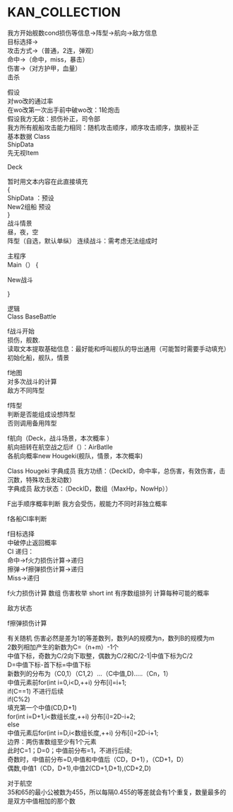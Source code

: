 # KAN_COLLECTION
我方开始舰数cond损伤等信息->阵型->航向->敌方信息  
目标选择->  
攻击方式->（普通，2连，弹观）  
命中->（命中，miss，暴击）  
伤害->（对方护甲，血量）  
击杀  

假设  
对wo改的通过率  
在wo改第一次出手前中破wo改：1轮炮击  
假设我方无敌：损伤补正，司令部  
我方所有舰船攻击能力相同：随机攻击顺序，顺序攻击顺序，旗舰补正  
基本数据 Class  
ShipData  
先无视Item  

Deck  

暂时用文本内容在此直接填充  
{  
ShipData ：预设  
New2组船 预设  
}  
战斗情景  
昼，夜，空    
阵型（自选，默认单纵） 连续战斗：需考虑无法组成时  


主程序  
Main（）
{
  
  New战斗
  
}


逻辑  
Class BaseBattle

f战斗开始  
损伤，舰数.  
读取文本提取基础信息：最好能和呼叫舰队的导出通用（可能暂时需要手动填充）  
初始化船，舰队，情景  


f地图  
对多次战斗的计算  
敌方不同阵型  

f阵型  
判断是否能组成设想阵型  
否则调用备用阵型  

f航向（Deck，战斗场景，本次概率  ）  
航向扭转在航空战之后if（）：AirBatlle  
各航向概率new Hougeki(舰队，情景，本次概率)  

Class Hougeki
字典成员 我方功绩：（DeckID，命中率，总伤害，有效伤害，击沉数，特殊攻击发动数）  
字典成员 敌方状态：（DeckID，数组（MaxHp，NowHp））  

F出手顺序概率判断 我方会受伤，舰能力不同时非独立概率  

f各船CI率判断  


f目标选择  
中破停止返回概率   
CI
递归：  
命中->f火力损伤计算->递归  
擦弹->f擦弹损伤计算->递归  
Miss->递归  

f火力损伤计算
数组 伤害枚举 short int
有序数组排列 计算每种可能的概率  

敌方状态  

f擦弹损伤计算  


有关随机
伤害必然是差为1的等差数列，数列A的规模为n，数列B的规模为m  
2数列相加产生的新数为C=（n+m）-1个  
中值下标，奇数为C/2向下取整，偶数为C/2和C/2-1|中值下标为C/2  
D=中值下标-首下标=中值下标  
新数列的分布为（C0,1）（C1,2）...（C中值,D).....（Cn，1）  
中值元素前for(int i=0,i<D,++i) 分布[i]=i+1;    
if(C==1) 不进行后续  
if(C%2)  
填充第一个中值(CD,D+1)  
for(int i=D+1,i<数组长度,++i) 分布[i]=2D-i+2;  
else  
中值元素后for(int i=D,i<数组长度,++i) 分布[i]=2D-i+1;  
边界：两伤害数组至少有1个元素  
此时C=1；D=0；中值前分布=1，不进行后续;  
奇数时，中值前分布=D,中值和中值后（CD，D+1），（CD+1，D）  
偶数,中值1（CD，D+1),中值2(CD+1,D+1),(CD+2,D)  

对于航空  
35和65的最小公被数为455，所以每隔0.455的等差就会有1个重复，数量最多的是双方中值相加的那个数  
